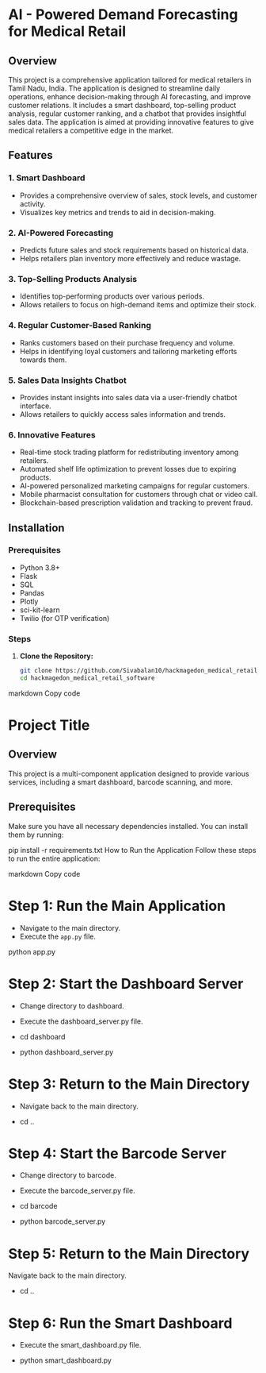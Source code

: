 # AI - Powered Demand Forecasting for Medical Retail
## Overview
This project is a comprehensive application tailored for medical retailers in Tamil Nadu, India. The application is designed to streamline daily operations, enhance decision-making through AI forecasting, and improve customer relations. It includes a smart dashboard, top-selling product analysis, regular customer ranking, and a chatbot that provides insightful sales data. The application is aimed at providing innovative features to give medical retailers a competitive edge in the market.

## Features

### 1. **Smart Dashboard**
   - Provides a comprehensive overview of sales, stock levels, and customer activity.
   - Visualizes key metrics and trends to aid in decision-making.

### 2. **AI-Powered Forecasting**
   - Predicts future sales and stock requirements based on historical data.
   - Helps retailers plan inventory more effectively and reduce wastage.

### 3. **Top-Selling Products Analysis**
   - Identifies top-performing products over various periods.
   - Allows retailers to focus on high-demand items and optimize their stock.

### 4. **Regular Customer-Based Ranking**
   - Ranks customers based on their purchase frequency and volume.
   - Helps in identifying loyal customers and tailoring marketing efforts towards them.

### 5. **Sales Data Insights Chatbot**
   - Provides instant insights into sales data via a user-friendly chatbot interface.
   - Allows retailers to quickly access sales information and trends.

### 6. **Innovative Features**
   - Real-time stock trading platform for redistributing inventory among retailers.
   - Automated shelf life optimization to prevent losses due to expiring products.
   - AI-powered personalized marketing campaigns for regular customers.
   - Mobile pharmacist consultation for customers through chat or video call.
   - Blockchain-based prescription validation and tracking to prevent fraud.

## Installation

### Prerequisites
- Python 3.8+
- Flask
- SQL
- Pandas
- Plotly
- sci-kit-learn
- Twilio (for OTP verification)

### Steps
1. **Clone the Repository:**
   ```bash
   git clone https://github.com/Sivabalan10/hackmagedon_medical_retail_software.git
   cd hackmagedon_medical_retail_software

markdown
Copy code
# Project Title

## Overview
This project is a multi-component application designed to provide various services, including a smart dashboard, barcode scanning, and more.

## Prerequisites
Make sure you have all necessary dependencies installed. You can install them by running:


pip install -r requirements.txt
How to Run the Application
Follow these steps to run the entire application:

markdown
Copy code
# Step 1: Run the Main Application
- Navigate to the main directory.
- Execute the `app.py` file.

python app.py
# Step 2: Start the Dashboard Server
- Change directory to dashboard.
- Execute the dashboard_server.py file.

- cd dashboard
- python dashboard_server.py
# Step 3: Return to the Main Directory
- Navigate back to the main directory.

- cd ..
# Step 4: Start the Barcode Server
- Change directory to barcode.
- Execute the barcode_server.py file.

- cd barcode
- python barcode_server.py
# Step 5: Return to the Main Directory
Navigate back to the main directory.

- cd ..
# Step 6: Run the Smart Dashboard
- Execute the smart_dashboard.py file.

- python smart_dashboard.py
